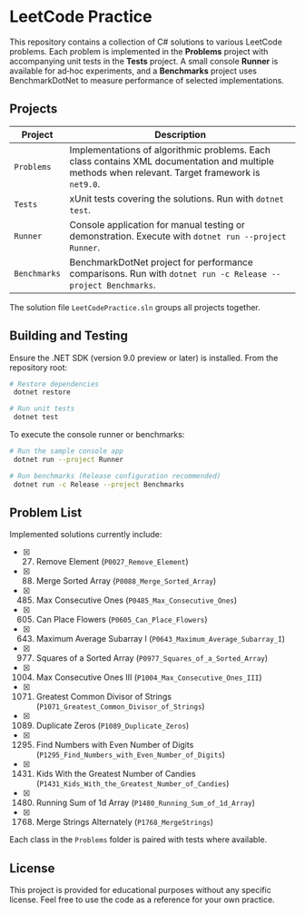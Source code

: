 # LeetCode Practice

This repository contains a collection of C# solutions to various LeetCode problems. Each problem is implemented in the **Problems** project with accompanying unit tests in the **Tests** project. A small console **Runner** is available for ad‑hoc experiments, and a **Benchmarks** project uses BenchmarkDotNet to measure performance of selected implementations.

## Projects

| Project    | Description |
|------------|-------------|
| `Problems` | Implementations of algorithmic problems. Each class contains XML documentation and multiple methods when relevant. Target framework is `net9.0`. |
| `Tests`    | xUnit tests covering the solutions. Run with `dotnet test`. |
| `Runner`   | Console application for manual testing or demonstration. Execute with `dotnet run --project Runner`. |
| `Benchmarks` | BenchmarkDotNet project for performance comparisons. Run with `dotnet run -c Release --project Benchmarks`. |

The solution file `LeetCodePractice.sln` groups all projects together.

## Building and Testing

Ensure the .NET SDK (version 9.0 preview or later) is installed. From the repository root:

```bash
# Restore dependencies
 dotnet restore

# Run unit tests
 dotnet test
```

To execute the console runner or benchmarks:

```bash
# Run the sample console app
 dotnet run --project Runner

# Run benchmarks (Release configuration recommended)
 dotnet run -c Release --project Benchmarks
```

## Problem List

Implemented solutions currently include:

- [x] 27. Remove Element (`P0027_Remove_Element`)
- [x] 88. Merge Sorted Array (`P0088_Merge_Sorted_Array`)
- [x] 485. Max Consecutive Ones (`P0485_Max_Consecutive_Ones`)
- [x] 605. Can Place Flowers (`P0605_Can_Place_Flowers`)
- [x] 643. Maximum Average Subarray I (`P0643_Maximum_Average_Subarray_I`)
- [x] 977. Squares of a Sorted Array (`P0977_Squares_of_a_Sorted_Array`)
- [x] 1004. Max Consecutive Ones III (`P1004_Max_Consecutive_Ones_III`)
- [x] 1071. Greatest Common Divisor of Strings (`P1071_Greatest_Common_Divisor_of_Strings`)
- [x] 1089. Duplicate Zeros (`P1089_Duplicate_Zeros`)
- [x] 1295. Find Numbers with Even Number of Digits (`P1295_Find_Numbers_with_Even_Number_of_Digits`)
- [x] 1431. Kids With the Greatest Number of Candies (`P1431_Kids_With_the_Greatest_Number_of_Candies`)
- [x] 1480. Running Sum of 1d Array (`P1480_Running_Sum_of_1d_Array`)
- [x] 1768. Merge Strings Alternately (`P1768_MergeStrings`)

Each class in the `Problems` folder is paired with tests where available.

## License

This project is provided for educational purposes without any specific license. Feel free to use the code as a reference for your own practice.
